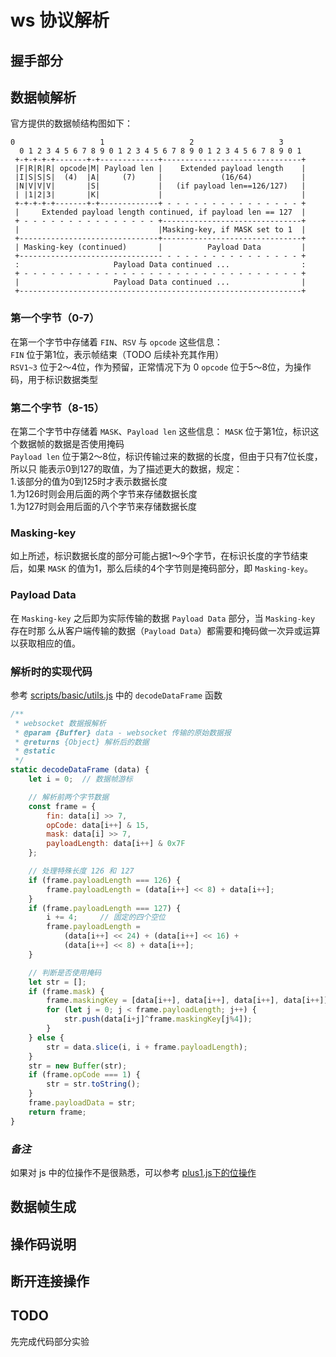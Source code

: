 # ws 协议解析

## 握手部分

## 数据帧解析
官方提供的数据帧结构图如下：

```
0                   1                   2                   3
  0 1 2 3 4 5 6 7 8 9 0 1 2 3 4 5 6 7 8 9 0 1 2 3 4 5 6 7 8 9 0 1
 +-+-+-+-+-------+-+-------------+-------------------------------+
 |F|R|R|R| opcode|M| Payload len |    Extended payload length    |
 |I|S|S|S|  (4)  |A|     (7)     |             (16/64)           |
 |N|V|V|V|       |S|             |   (if payload len==126/127)   |
 | |1|2|3|       |K|             |                               |
 +-+-+-+-+-------+-+-------------+ - - - - - - - - - - - - - - - +
 |     Extended payload length continued, if payload len == 127  |
 + - - - - - - - - - - - - - - - +-------------------------------+
 |                               |Masking-key, if MASK set to 1  |
 +-------------------------------+-------------------------------+
 | Masking-key (continued)       |          Payload Data         |
 +-------------------------------- - - - - - - - - - - - - - - - +
 :                     Payload Data continued ...                :
 + - - - - - - - - - - - - - - - - - - - - - - - - - - - - - - - +
 |                     Payload Data continued ...                |
 +---------------------------------------------------------------+
```

### 第一个字节（0-7）
在第一个字节中存储着 `FIN`、`RSV` 与 `opcode` 这些信息：  
`FIN` 位于第1位，表示帧结束（TODO 后续补充其作用）  
`RSV1~3` 位于2～4位，作为预留，正常情况下为 0
`opcode` 位于5～8位，为操作码，用于标识数据类型

### 第二个字节（8-15）
在第二个字节中存储着 `MASK`、`Payload len` 这些信息：
`MASK` 位于第1位，标识这个数据帧的数据是否使用掩码  
`Payload len` 位于第2～8位，标识传输过来的数据的长度，但由于只有7位长度，所以只
能表示0到127的取值，为了描述更大的数据，规定：  
    1.该部分的值为0到125时才表示数据长度  
    1.为126时则会用后面的两个字节来存储数据长度  
    1.为127时则会用后面的八个字节来存储数据长度  

### Masking-key
如上所述，标识数据长度的部分可能占据1～9个字节，在标识长度的字节结束后，如果 `MASK` 
的值为1，那么后续的4个字节则是掩码部分，即 `Masking-key`。

### Payload Data
在 `Masking-key` 之后即为实际传输的数据 `Payload Data` 部分，当 `Masking-key` 存在时那
么从客户端传输的数据（`Payload Data`）都需要和掩码做一次异或运算以获取相应的值。

### 解析时的实现代码
参考 [scripts/basic/utils.js](/scripts/basic/utils.js) 中的 `decodeDataFrame` 函数
```js
/**
 * websocket 数据报解析
 * @param {Buffer} data - websocket 传输的原始数据报
 * @returns {Object} 解析后的数据
 * @static
 */
static decodeDataFrame (data) {
    let i = 0;  // 数据帧游标

    // 解析前两个字节数据
    const frame = {
        fin: data[i] >> 7,
        opCode: data[i++] & 15,
        mask: data[i] >> 7,
        payloadLength: data[i++] & 0x7F
    };

    // 处理特殊长度 126 和 127
    if (frame.payloadLength === 126) {
        frame.payloadLength = (data[i++] << 8) + data[i++];
    }
    if (frame.payloadLength === 127) {
        i += 4;     // 固定的四个空位
        frame.payloadLength =
            (data[i++] << 24) + (data[i++] << 16) +
            (data[i++] << 8) + data[i++];
    }

    // 判断是否使用掩码
    let str = [];
    if (frame.mask) {
        frame.maskingKey = [data[i++], data[i++], data[i++], data[i++]];
        for (let j = 0; j < frame.payloadLength; j++) {
            str.push(data[i+j]^frame.maskingKey[j%4]);
        }
    } else {
        str = data.slice(i, i + frame.payloadLength);
    }
    str = new Buffer(str);
    if (frame.opCode === 1) {
        str = str.toString();
    }
    frame.payloadData = str;
    return frame;
}
```

### *备注*
如果对 js 中的位操作不是很熟悉，可以参考 [plus1.js下的位操作](/docs/plus1.js下的位操作.md)

## 数据帧生成

## 操作码说明

## 断开连接操作

## TODO
先完成代码部分实验